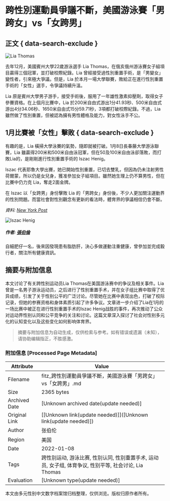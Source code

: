 # 跨性別運動員爭議不斷，美國游泳賽「男跨女」vs「女跨男」

## 正文 { data-search-exclude }


![Lia Thomas](https://fitz.hk/wp-content/uploads/2022/01/Lia-Thomas-2.jpg)

去年12月，美國賓州大學22歲游泳選手 Lia Thomas，在俄亥俄州游泳賽女子組項目贏得三個冠軍，並打破校際紀錄。Lia 曾經接受過性別重置手術，是「男變女」變性者，引來極大爭議。但是，Lia 於本月一場大學聯賽，敗給正在進行性別重置手術的「女性」選手，令爭議持續升溫。

Lia 原是賓州大學男子游手，接受手術後，服用了一年雄性激素抑壓劑，取得女子參賽資格。在上個月比賽中，Lia 於200米自由式游出1分41.93秒、500米自由式游出4分34.06秒、1650米自由式15分59.71秒，3項都打破校際紀錄。不過，Lia 雖然做了性別重置，但被認為擁有男性體格及能力，對女性泳手不公。

## **1月比賽被「女性」擊敗** { data-search-exclude }

有趣的是，Lia 橫掃大學泳賽的氣勢，隨即就被打破。1月8日長春藤大學游泳聯賽，Lia 雖贏得200米和500米自由泳冠軍，但在50及100米自由泳卻落敗，而打敗Lia的，是剛剛進行性別重置手術的 Iszac Henig。

Iszac 代表耶魯大學出賽，她已開始性別重置，已切去雙乳，但因為仍未注射男性荷爾蒙，所以仍是女兒身，獲准參加女子組項目。雖然她生理上仍不算男性，但在比賽中仍力克 Lia，奪走2面金牌。

在 Iszac 以「女跨男」身份擊敗 Lia 的「男跨女」身份後，不少人更加關注運動界的性別問題。而當社會對性別觀念有更新的看法時，體育界的爭議相信仍會不斷。

_資料: [New York Post](https://nypost.com/2022/01/08/lia-thomas-defeated-by-fellow-transgender-swimmer-iszac-henig/)_

![Iszac Henig](https://fitz.hk/wp-content/uploads/2022/01/Iszac-Henig-1.jpg)

##### 作者: [張伯倫](https://fitz.hk/author/chamberlain/)

自細肥仔一名，後來因發現患有脂肪肝，決心多做運動注重健康，曾參加並完成毅行者，關注所有健康資訊。
<!-- tcd_original_link https://fitz.hk/sports/swimming/%E8%B7%A8%E6%80%A7%E5%88%A5%E9%81%8B%E5%8B%95%E5%93%A1%E7%88%AD%E8%AD%B0%E4%B8%8D%E6%96%B7%EF%BC%8C%E7%BE%8E%E5%9C%8B%E6%B8%B8%E6%B3%B3%E8%B3%BD%E3%80%8C%E7%94%B7%E8%B7%A8%E5%A5%B3%E3%80%8Dvs%E3%80%8C/ -->


## 摘要与附加信息

<!-- tcd_abstract -->
本文讨论了有关跨性别运动员Lia Thomas在美国游泳赛中的争议及相关事件。Lia曾是一名男子游泳运动员，之后进行了性别重置手术，并在女子组比赛中取得了优异成绩，引发了关于性别公平的广泛讨论。尽管她在比赛中表现出色，打破了校际记录，但她的参赛资格和身体素质引起了许多争议。文章进一步介绍了Lia在1月的一场比赛中被正在进行性别重置手术的Iszac Henig战胜的事件，再次推动了公众对运动界性别认同和公平竞争的关注和讨论。这篇文章深入探讨了社会对性别多元化的认知变化以及这些变化如何影响体育界。
<!-- tcd_abstract_end -->

> 摘要与附加信息为自动生成，仅供检索与参考。如有错误或遗漏（未知），请协助编辑指正，不胜感激。

### 附加信息 [Processed Page Metadata]

| Attribute       | Value                                  |
|-----------------|----------------------------------------|
| Filename        | fitz_跨性別運動員爭議不斷，美國游泳賽「男跨女」vs「女跨男」.md                             |
| Size            | 2365 bytes                           |
| Archived Date   | [Unknown archived date(update needed)]                             |
| Original Link   | [[Unknown link(update needed)]]([Unknown link(update needed)])                       |
| Author          | 张伯伦                               |
| Region          | 美国                               |
| Date            | 2022-01-08                                 |
| Tags            | 跨性别运动, 游泳比赛, 性别认同, 性别重置手术, 运动员, 女子组, 体育争议, 性别平等, 社会讨论, Lia Thomas                                 |
| Evaluation            | [Unknown type(update needed)]                                 |
<!-- tcd_table_end -->

本文由多元性别中文数字档案馆归档整理，仅供浏览。版权归原作者所有。
